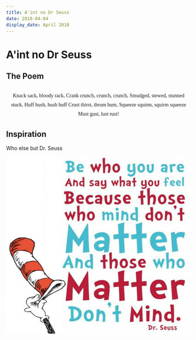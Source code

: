 ```yaml
---
title: A'int no Dr Seuss
date: 2010-04-04
display_date: April 2010
---
```


# A'int no Dr Seuss

## The Poem

<div style="text-align: center; margin: 2em 0; font-family: 'Georgia', serif;">

<div style="margin: 1.5em 0; line-height: 1.8;">
Knack sack, bloody rack,  
Crank crunch, crunch, crunch,  
Smudged, stewed, stunned stuck,  
Huff hush, hush huff  
Crust thirst, thrum hum,  
Squeeze squirm, squirm squeeze  
Must gust, lust rust!
</div>

</div>

## Inspiration

Who else but Dr. Seuss

![](../resources/dr-seuss-quote-be-who-you-are.jpg)

[seuss]: https://en.wikipedia.org/wiki/Dr._Seuss
